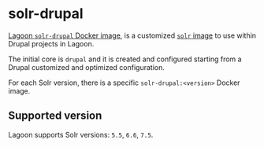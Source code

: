 # solr-drupal

[Lagoon `solr-drupal` Docker image](https://github.com/amazeeio/lagoon/blob/master/images/solr-drupal/Dockerfile), is a customized [`solr` image](https://github.com/AlannaBurke/lagoon/tree/3f1ab2ee09facee10abd8009345e30ef31e20189/docker-images/solr/solr.md) to use within Drupal projects in Lagoon.

The initial core is `drupal` and it is created and configured starting from a Drupal customized and optimized configuration.

For each Solr version, there is a specific `solr-drupal:<version>` Docker image.

## Supported version

Lagoon supports Solr versions: `5.5`, `6.6`, `7.5`.

